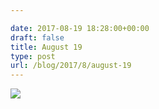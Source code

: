 ```yaml
---

date: 2017-08-19 18:28:00+00:00
draft: false
title: August 19
type: post
url: /blog/2017/8/august-19
---
```




  
   ![](/images/2017-08-19-20178august-19/IMG_2114.jpg)

  




 
   


